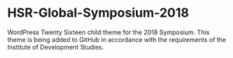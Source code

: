 # HSR-Global-Symposium-2018
WordPress Twenty Sixteen child theme for the 2018 Symposium.
This theme is being added to GitHub in accordance with the requirements of the Institute of Development Studies.
